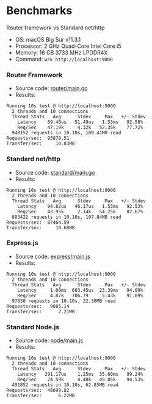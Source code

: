 # Benchmarks

Router framework vs Standard net/http
- OS: macOS Big Sur v11.3.1
- Processor: 2 GHz Quad-Core Intel Core i5
- Memory: 16 GB 3733 MHz LPDDR4X
- Command: `wrk http://localhost:9000`

### Router Framework
- Source code: [router/main.go](router/main.go)  	
- Results:
```
Running 10s test @ http://localhost:9000
  2 threads and 10 connections
  Thread Stats   Avg      Stdev     Max   +/- Stdev
    Latency    89.40us   51.49us   1.53ms   92.58%
    Req/Sec    47.19k     4.32k   52.35k    77.72%
  948152 requests in 10.10s, 109.41MB read
Requests/sec:  93878.51
Transfer/sec:     10.83MB
```
### Standard net/http 
- Source code: [standard/main.go](standard/main.go)  
- Results:
```
Running 10s test @ http://localhost:9000
  2 threads and 10 connections
  Thread Stats   Avg      Stdev     Max   +/- Stdev
    Latency    94.82us   46.17us   1.53ms   92.53%
    Req/Sec    43.95k     2.14k   54.25k    82.67%
  883422 requests in 10.10s, 107.84MB read
Requests/sec:  87464.59
Transfer/sec:     10.68MB
```
### Express.js
- Source code: [express/main.js](express/main.js)  
- Results:
```
Running 10s test @ http://localhost:9000
  2 threads and 10 connections
  Thread Stats   Avg      Stdev     Max   +/- Stdev
    Latency     1.08ms  663.45us  23.39ms   94.09%
    Req/Sec     4.87k   706.79     5.43k    91.09%
  97830 requests in 10.10s, 22.30MB read
Requests/sec:   9685.14
Transfer/sec:      2.21MB
```

### Standard Node.js
- Source code: [node/main.js](node/main.js) 
- Results:
```
Running 10s test @ http://localhost:9000
  2 threads and 10 connections
  Thread Stats   Avg      Stdev     Max   +/- Stdev
    Latency   291.17us    1.25ms  35.60ms   99.24%
    Req/Sec    24.59k     4.48k   49.85k    94.53%
  491852 requests in 10.10s, 62.85MB read
Requests/sec:  48699.82
Transfer/sec:      6.22MB
```
